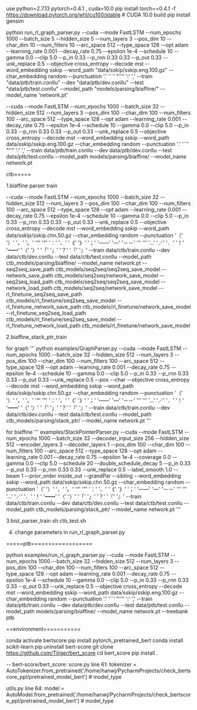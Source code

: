 use python=2.7.13  pytorch=0.4.1 , cuda=10.0
pip install torch==0.4.1 -f https://download.pytorch.org/whl/cu100/stable # CUDA 10.0 build
pip install gensim


python run_rl_graph_parser.py 
--cuda --mode FastLSTM --num_epochs 1000 --batch_size 5 --hidden_size 5 --num_layers 3 --pos_dim 10 --char_dim 10 --num_filters 10 --arc_space 512 --type_space 128 --opt adam --learning_rate 0.001 --decay_rate 0.75 --epsilon 1e-4 --schedule 10 --gamma 0.0 --clip 5.0 --p_in 0.33 --p_rnn 0.33 0.33 --p_out 0.33 --unk_replace 0.5 --objective cross_entropy --decode mst --word_embedding sskip --word_path "data/sskip/sskip.eng.100.gz" --char_embedding random --punctuation '.' '``' "''" ':' ',' --train "data/ptb/train.conllu" --dev "data/ptb/dev.conllu" --test "data/ptb/test.conllu" --model_path "models/parsing/biaffine/" --model_name 'network.pt'



--cuda --mode FastLSTM --num_epochs 1000 --batch_size 32 --hidden_size 512 --num_layers 3 --pos_dim 100 --char_dim 100 --num_filters 100 --arc_space 512 --type_space 128 --opt adam --learning_rate 0.001 --decay_rate 0.75 --epsilon 1e-4 --schedule 10 --gamma 0.0 --clip 5.0 --p_in 0.33 --p_rnn 0.33 0.33 --p_out 0.33 --unk_replace 0.5 --objective cross_entropy --decode mst --word_embedding sskip --word_path data/sskip/sskip.eng.100.gz --char_embedding random --punctuation '.' '``' "''" ':' ',' --train data/ptb/train.conllu --dev data/ptb/dev.conllu --test data/ptb/test.conllu --model_path models/parsing/biaffine/ --model_name network.pt

ctb===== 

1.biaffine parser train

--cuda --mode FastLSTM --num_epochs 1000 --batch_size 32 --hidden_size 512 --num_layers 3 --pos_dim 100 --char_dim 100 --num_filters 100 --arc_space 512 --type_space 128 --opt adam --learning_rate 0.001 --decay_rate 0.75 --epsilon 1e-4 --schedule 10 --gamma 0.0 --clip 5.0 --p_in 0.33 --p_rnn 0.33 0.33 --p_out 0.33 --unk_replace 0.5 --objective cross_entropy --decode mst --word_embedding sskip --word_path data/sskip/sskip.chn.50.gz --char_embedding random --punctuation '（' '）' '，' '。' '“' '”' '：' '、' '《' '》' '；' '——' '—' '－－' '‘' '’' '…' '／' '．' '！' '━━' '〈' '〉' '「' '」' '？' '『' '』' --train data/ctb/train.conllu --dev data/ctb/dev.conllu --test data/ctb/test.conllu --model_path ctb_models/parsing/biaffine/ --model_name network.pt --seq2seq_save_path ctb_models/seq2seq/seq2seq_save_model --network_save_path ctb_models/seq2seq/network_save_model --seq2seq_load_path ctb_models/seq2seq/seq2seq_save_model --network_load_path ctb_models/seq2seq/network_save_model --rl_finetune_seq2seq_save_path ctb_models/rl_finetune/seq2seq_save_model --rl_finetune_network_save_path ctb_models/rl_finetune/network_save_model --rl_finetune_seq2seq_load_path ctb_models/rl_finetune/seq2seq_save_model --rl_finetune_network_load_path ctb_models/rl_finetune/network_save_model

2.biaffine_stack_ptr_train

for graph
'''
python examples/GraphParser.py 
--cuda --mode FastLSTM --num_epochs 1000 --batch_size 32 --hidden_size 512 --num_layers 3 
 --pos_dim 100 --char_dim 100 --num_filters 100 --arc_space 512 --type_space 128 
 --opt adam --learning_rate 0.001 --decay_rate 0.75 --epsilon 1e-4 --schedule 10 --gamma 0.0 --clip 5.0 
 --p_in 0.33 --p_rnn 0.33 0.33 --p_out 0.33 --unk_replace 0.5 --pos --char 
 --objective cross_entropy --decode mst 
 --word_embedding sskip --word_path data/sskip/sskip.chn.50.gz --char_embedding random 
 --punctuation '（' '）' '，' '。' '“' '”' '：' '、' '《' '》' '；' '——' '—' '－－' '‘' '’' '…' '／' '．' '！' '━━' '〈' '〉' '「' '」' '？' '『' '』'
--train data/ctb/train.conllu --dev data/ctb/dev.conllu --test data/ctb/test.conllu --model_path ctb_models/parsing/stack_ptr/ --model_name network.pt
'''

for biaffine
'''
examples/StackPointerParser.py --cuda --mode FastLSTM --num_epochs 1000 --batch_size 32 --decoder_input_size 256 --hidden_size 512 --encoder_layers 3 --decoder_layers 1 
 --pos_dim 100 --char_dim 100 --num_filters 100 --arc_space 512 --type_space 128 
 --opt adam --learning_rate 0.001 --decay_rate 0.75 --epsilon 1e-4 --coverage 0.0 --gamma 0.0 --clip 5.0 
 --schedule 20 --double_schedule_decay 5 
 --p_in 0.33 --p_out 0.33 --p_rnn 0.33 0.33 --unk_replace 0.5 --label_smooth 1.0 --beam 1 --prior_order inside_out 
 --grandPar --sibling 
 --word_embedding sskip --word_path data/sskip/sskip.chn.50.gz --char_embedding random 
 --punctuation '（' '）' '，' '。' '“' '”' '：' '、' '《' '》' '；' '——' '—' '－－' '‘' '’' '…' '／' '．' '！' '━━' '〈' '〉' '「' '」' '？' '『' '』'
--train data/ctb/train.conllu --dev data/ctb/dev.conllu --test data/ctb/test.conllu --model_path ctb_models/parsing/stack_ptr/ --model_name network.pt
'''

3.bist_parser_train
sh ctb_test.sh

4. change parameters in run_rl_graph_parser.py

=====ptb==================

python examples/run_rl_graph_parser.py --cuda --mode FastLSTM --num_epochs 1000 --batch_size 32 --hidden_size 512 --num_layers 3 --pos_dim 100 --char_dim 100 --num_filters 100 --arc_space 512 --type_space 128 --opt adam --learning_rate 0.001 --decay_rate 0.75 --epsilon 1e-4 --schedule 10 --gamma 0.0 --clip 5.0 --p_in 0.33 --p_rnn 0.33 0.33 --p_out 0.33 --unk_replace 0.5 --objective cross_entropy --decode mst --word_embedding sskip --word_path data/sskip/sskip.eng.100.gz --char_embedding random --punctuation '.' '``' "''" ':' ',' --train data/ptb/train.conllu --dev data/ptb/dev.conllu --test data/ptb/test.conllu --model_path models/parsing/biaffine/ --model_name network.pt --treebank ptb

==environment===========

conda activate bertscore
pip install pytorch_pretrained_bert
conda install scikit-learn
pip uninstall bert-score
git clone https://github.com/Tiiiger/bert_score
cd bert_score
pip install .

--
bert-score/bert_score:
score.py
line 61:        tokenizer = AutoTokenizer.from_pretrained('/home/hanwj/PycharmProjects/check_bertscore_ppl/pretrained_model_bert')  # model_type

utils.py
line 64:        model = AutoModel.from_pretrained('/home/hanwj/PycharmProjects/check_bertscore_ppl/pretrained_model_bert')  # model_type

